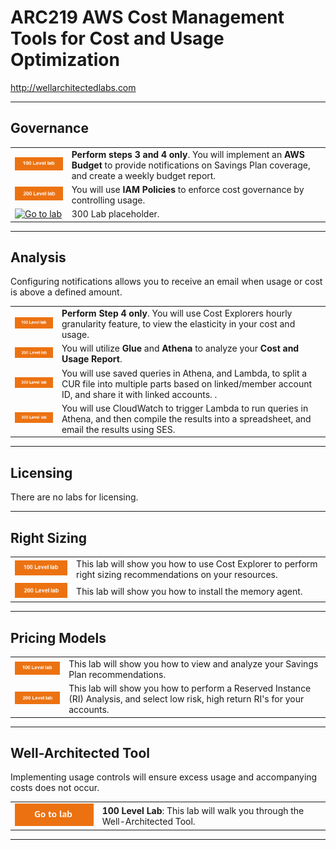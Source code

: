 # ARC219 AWS Cost Management Tools for Cost and Usage Optimization
http://wellarchitectedlabs.com 

---

## Governance

| | |
|---|---|
| [![Go to lab](../common/images/100lab.png)](./Cost_Fundamentals/100_2_Cost_and_Usage_Governance/Lab_Guide.md#budget_spcoverage) | **Perform steps 3 and 4 only**. You will implement an **AWS Budget** to provide notifications on Savings Plan coverage, and create a weekly budget report. |
| [![Go to lab](../common/images/200lab.png)](./Cost_Fundamentals/200_2_Cost_and_Usage_Governance/README.md) | You will use **IAM Policies** to enforce cost governance by controlling usage. |
| [![Go to lab](../common/images/?300lab.png)](./Cost_Governance/dir/README.md) | 300 Lab placeholder. |


---

## Analysis
Configuring notifications allows you to receive an email when usage or cost is above a defined amount.

| | |
|---|---|
| [![Go to lab](../common/images/100lab.png)](./Cost_Fundamentals/100_5_Cost_Visualization/Lab_Guide.md#Elasticity) | **Perform Step 4 only**. You will use Cost Explorers hourly granularity feature, to view the elasticity in your cost and usage. |
| [![Go to lab](../common/images/200lab.png)](./Cost_Fundamentals/200_4_Cost_and_Usage_Analysis/README.md) | You will utilize **Glue** and **Athena** to analyze your **Cost and Usage Report**. |
| [![Go to lab](../common/images/300lab.png)](./Cost_and_Usage_Analysis/300_Splitting_Sharing_CUR_Access/README.md) | You will use saved queries in Athena, and Lambda, to split a CUR file into multiple parts based on linked/member account ID, and share it with linked accounts. . |
| [![Go to lab](../common/images/300lab.png)](./Expenditure_Awareness/300_Automated_CUR_Query_and_Email_Delivery/README.md) | You will use CloudWatch to trigger Lambda to run queries in Athena, and then compile the results into a spreadsheet, and email the results using SES. |

---

## Licensing

There are no labs for licensing.

---

## Right Sizing

| | |
| --- | --- |
| [![Go to lab](../common/images/100lab.png)](./Cost_Effective_Resources/100_AWS_Resource_Optimization/README.md) | This lab will show you how to use Cost Explorer to perform right sizing recommendations on your resources. |
| [![Go to lab](../common/images/200lab.png)](./Cost_Effective_Resources/200_AWS_Resource_Optimization/README.md) | This lab will show you how to install the memory agent. |



---

## Pricing Models

| | |
|---|---|
| [![Go to lab](../common/images/100lab.png)](./Cost_Fundamentals/100_3_Pricing_Models/README.md) | This lab will show you how to view and analyze your Savings Plan recommendations. | 
| [![Go to lab](../common/images/200lab.png)](./Cost_Fundamentals/200_3_Pricing_Models/README.md) | This lab will show you how to perform a Reserved Instance (RI) Analysis, and select low risk, high return RI's for your accounts. |

---

## Well-Architected Tool
Implementing usage controls will ensure excess usage and accompanying costs does not occur.

| | | 
|---|---|
| [![Go to lab](../common/images/gotolab.png)](../Well-ArchitectedTool/100_Walkthrough_of_the_Well-Architected_Tool/README.md) |  **100 Level Lab**: This lab will walk you through the Well-Architected Tool. 


---


